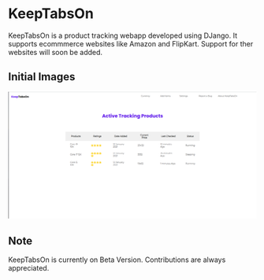 # KeepTabsOn

KeepTabsOn is a product tracking webapp developed using DJango. It supports ecommmerce websites like Amazon and FlipKart. Support for ther websites will soon be added. 

## Initial Images

![alt text](https://github.com/hiransarkar21/KeepTabsOn/blob/main/images/landing_page.png)

## Note

KeepTabsOn is currently on Beta Version. Contributions are always appreciated.
